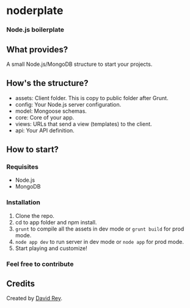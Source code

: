# noderplate
### Node.js boilerplate

## What provides?
A small Node.js/MongoDB structure to start your projects.

## How's the structure?
+ assets: Client folder. This is copy to public folder after Grunt.
+ config: Your Node.js server configuration.
+ model: Mongoose schemas.
+ core: Core of your app.
+ views: URLs that send a view (templates) to the client.
+ api: Your API definition.

## How to start?

### Requisites
+ Node.js
+ MongoDB

### Installation
1. Clone the repo.
2. cd to app folder and npm install.
3. `grunt` to compile all the assets in dev mode or `grunt build` for prod mode.
4. `node app dev` to run server in dev mode or `node app` for prod mode.
5. Start playing and customize!

### Feel free to contribute

## Credits
Created by [David Rey](http://twitter.com/dreyacosta).